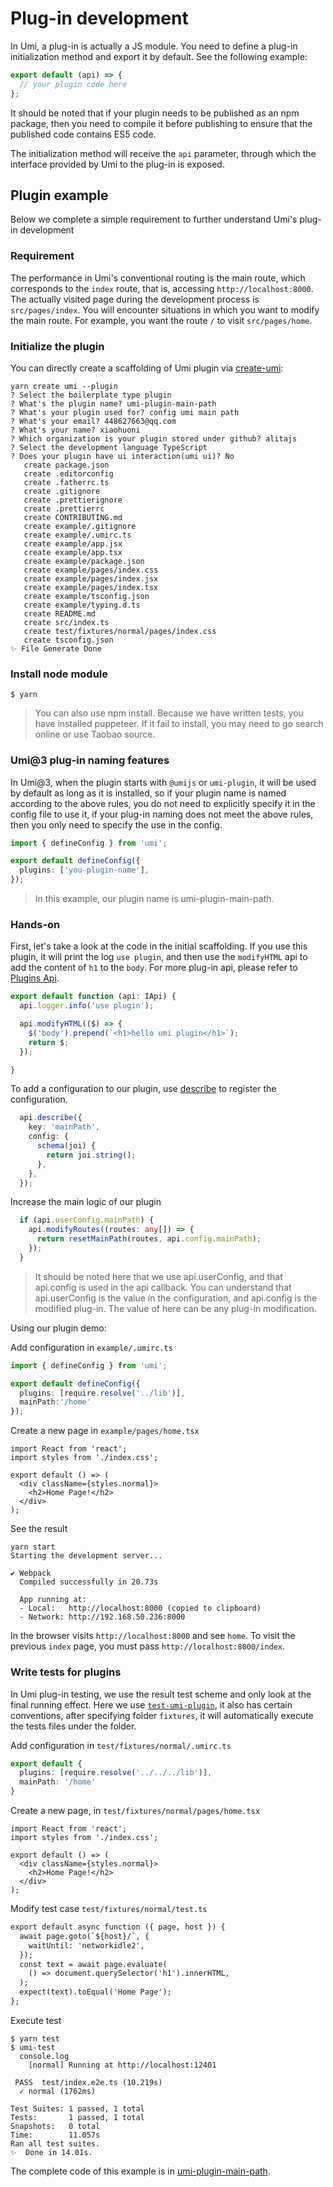 
# Plug-in development

In Umi, a plug-in is actually a JS module. You need to define a plug-in initialization method and export it by default. See the following example: 

```js
export default (api) => {
  // your plugin code here
};
```

It should be noted that if your plugin needs to be published as an npm package, then you need to compile it before publishing to ensure that the published code contains ES5 code.

The initialization method will receive the `api` parameter, through which the interface provided by Umi to the plug-in is exposed.

## Plugin example

Below we complete a simple requirement to further understand Umi's plug-in development

### Requirement

The performance in Umi's conventional routing is the main route, which corresponds to the `index` route, that is, accessing `http://localhost:8000`. The actually visited page during the development process is `src/pages/index`. You will encounter situations in which you want to modify the main route. For example, you want the route `/` to visit `src/pages/home`.

### Initialize the plugin

You can directly create a scaffolding of Umi plugin via [create-umi](https://github.com/umijs/create-umi):

```shell
yarn create umi --plugin
? Select the boilerplate type plugin
? What's the plugin name? umi-plugin-main-path
? What's your plugin used for? config umi main path
? What's your email? 448627663@qq.com
? What's your name? xiaohuoni
? Which organization is your plugin stored under github? alitajs
? Select the development language TypeScript
? Does your plugin have ui interaction(umi ui)? No
   create package.json
   create .editorconfig
   create .fatherrc.ts
   create .gitignore
   create .prettierignore
   create .prettierrc
   create CONTRIBUTING.md
   create example/.gitignore
   create example/.umirc.ts
   create example/app.jsx
   create example/app.tsx
   create example/package.json
   create example/pages/index.css
   create example/pages/index.jsx
   create example/pages/index.tsx
   create example/tsconfig.json
   create example/typing.d.ts
   create README.md
   create src/index.ts
   create test/fixtures/normal/pages/index.css
   create tsconfig.json
✨ File Generate Done
```

### Install node module

```shell
$ yarn
```

> You can also use npm install. Because we have written tests, you have installed puppeteer. If it fail to install, you may need to go search online or use Taobao source.

### Umi@3 plug-in naming features

In Umi@3, when the plugin starts with `@umijs` or `umi-plugin`, it will be used by default as long as it is installed, so if your plugin name is named according to the above rules, you do not need to explicitly specify it in the config file to use it, if your plug-in naming does not meet the above rules, then you only need to specify the use in the config.

```ts
import { defineConfig } from 'umi';

export default defineConfig({
  plugins: ['you-plugin-name'],
});
```

> In this example, our plugin name is umi-plugin-main-path.

### Hands-on

First, let's take a look at the code in the initial scaffolding. If you use this plugin, it will print the log `use plugin`, and then use the `modifyHTML` api to add the content of `h1` to the `body`. For more plug-in api, please refer to [Plugins Api](/plugins/api).

```ts
export default function (api: IApi) {
  api.logger.info('use plugin');

  api.modifyHTML(($) => {
    $('body').prepend(`<h1>hello umi plugin</h1>`);
    return $;
  });

}
```

To add a configuration to our plugin, use [describe](/plugins/api#describe-id-string-key-string-config--default-schema-onchange--) to register the configuration.

```ts
  api.describe({
    key: 'mainPath',
    config: {
      schema(joi) {
        return joi.string();
      },
    },
  });
```

Increase the main logic of our plugin

```ts
  if (api.userConfig.mainPath) {
    api.modifyRoutes((routes: any[]) => {
      return resetMainPath(routes, api.config.mainPath);
    });
  }
```

> It should be noted here that we use api.userConfig, and that api.config is used in the api callback. You can understand that api.userConfig is the value in the configuration, and api.config is the modified plug-in. The value of here can be any plug-in modification.

Using our plugin demo:

Add configuration in `example/.umirc.ts` 

```ts
import { defineConfig } from 'umi';

export default defineConfig({
  plugins: [require.resolve('../lib')],
  mainPath:'/home'
});
```

Create a new page in `example/pages/home.tsx`

```tsx
import React from 'react';
import styles from './index.css';

export default () => (
  <div className={styles.normal}>
    <h2>Home Page!</h2>
  </div>
);
```

See the result

```shell
yarn start
Starting the development server...

✔ Webpack
  Compiled successfully in 20.73s

  App running at:
  - Local:   http://localhost:8000 (copied to clipboard)
  - Network: http://192.168.50.236:8000
```

In the browser visits `http://localhost:8000` and see `home`. To visit the previous `index` page, you must pass `http://localhost:8000/index`.

### Write tests for plugins

In Umi plug-in testing, we use the result test scheme and only look at the final running effect. Here we use [`test-umi-plugin`](https://github.com/umijs/test-umi-plugin), it also has certain conventions, after specifying folder `fixtures`, it will automatically execute the tests files under the folder.

Add configuration in `test/fixtures/normal/.umirc.ts`

```ts
export default {
  plugins: [require.resolve('../../../lib')],
  mainPath: '/home'
}
```

Create a new page, in `test/fixtures/normal/pages/home.tsx`

```tsx
import React from 'react';
import styles from './index.css';

export default () => (
  <div className={styles.normal}>
    <h2>Home Page!</h2>
  </div>
);
```

Modify test case `test/fixtures/normal/test.ts` 

```diff
export default async function ({ page, host }) {
  await page.goto(`${host}/`, {
    waitUntil: 'networkidle2',
  });
  const text = await page.evaluate(
    () => document.querySelector('h1').innerHTML,
  );
  expect(text).toEqual('Home Page');
};
```

Execute test

```
$ yarn test
$ umi-test
  console.log
    [normal] Running at http://localhost:12401

 PASS  test/index.e2e.ts (10.219s)
  ✓ normal (1762ms)

Test Suites: 1 passed, 1 total
Tests:       1 passed, 1 total
Snapshots:   0 total
Time:        11.057s
Ran all test suites.
✨  Done in 14.01s.
```

The complete code of this example is in [umi-plugin-main-path](https://github.com/alitajs/umi-plugin-main-path).
